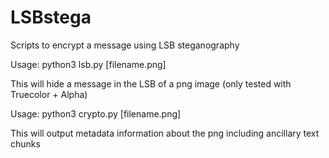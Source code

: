 # LSBstega
Scripts to encrypt a message using LSB steganography

Usage:
python3 lsb.py [filename.png]

This will hide a message in the LSB of a png image (only tested with Truecolor + Alpha)

Usage:
python3 crypto.py [filename.png]

This will output metadata information about the png including ancillary text chunks
